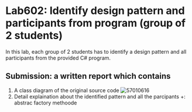 ﻿# Lab602: Identify design pattern and participants from program (group of 2 students)

In this lab, each group of 2 students has to identify a design pattern and all participants 
from the provided C# program. 

## Submission: a written report which contains

1. A class diagram of the original source code
![57010616](http://i.imgur.com/bD9WWp5.jpg)
2. Detail explaination about the identified pattern and all the parcipants
+: abstrac factory methoode
